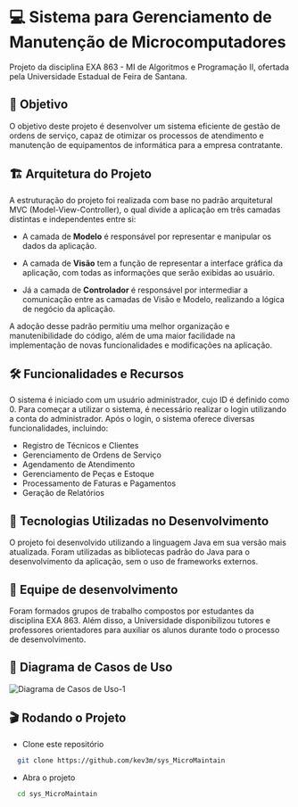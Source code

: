 
# 💻 Sistema para Gerenciamento de Manutenção de Microcomputadores

Projeto da disciplina EXA 863 - MI de Algoritmos e Programação II, ofertada pela Universidade Estadual de Feira de Santana.

## 🎯 Objetivo
O objetivo deste projeto é desenvolver um sistema eficiente de gestão de ordens de serviço, capaz de otimizar os processos de atendimento e manutenção de equipamentos de informática para a empresa contratante.

## 🏗️ Arquitetura do Projeto

A estruturação do projeto foi realizada com base no padrão arquitetural MVC (Model-View-Controller), o qual divide a aplicação em três camadas distintas e independentes entre si:

- A camada de **Modelo** é responsável por representar e manipular os dados da aplicação.

- A camada de **Visão** tem a função de representar a interface gráfica da aplicação, com todas as informações que serão exibidas ao usuário.

- Já a camada de **Controlador** é responsável por intermediar a comunicação entre as camadas de Visão e Modelo, realizando a lógica de negócio da aplicação.

 A adoção desse padrão permitiu uma melhor organização e manutenibilidade do código, além de uma maior facilidade na implementação de novas funcionalidades e modificações na aplicação.

 ## 🛠️ Funcionalidades e Recursos
O sistema é iniciado com um usuário administrador, cujo ID é definido como 0. Para começar a utilizar o sistema, é necessário realizar o login utilizando a conta do administrador. Após o login, o sistema oferece diversas funcionalidades, incluindo:
 
- Registro de Técnicos e Clientes
- Gerenciamento de Ordens de Serviço
- Agendamento de Atendimento
- Gerenciamento de Peças e Estoque
- Processamento de Faturas e Pagamentos
- Geração de Relatórios

## 🔧 Tecnologias Utilizadas no Desenvolvimento

O projeto foi desenvolvido utilizando a linguagem Java em sua versão mais atualizada. Foram utilizadas as bibliotecas padrão do Java para o desenvolvimento da aplicação, sem o uso de frameworks externos.

## 👥 Equipe de desenvolvimento

Foram formados grupos de trabalho compostos por estudantes da disciplina EXA 863. Além disso, a Universidade disponibilizou tutores e professores orientadores para auxiliar os alunos durante todo o processo de desenvolvimento.


## 📝 Diagrama de Casos de Uso
![Diagrama de Casos de Uso-1](https://user-images.githubusercontent.com/52084984/230635712-8bd3920d-790a-4571-815a-b0e5c9469ade.png)

## 🎬 Rodando o Projeto

- Clone este repositório

```bash
  git clone https://github.com/kev3m/sys_MicroMaintain
```
- Abra o projeto
```bash
  cd sys_MicroMaintain

```








